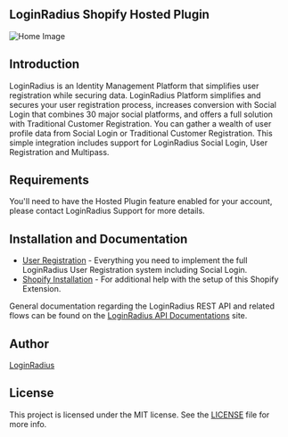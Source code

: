 ## LoginRadius Shopify Hosted Plugin
![Home Image](http://docs.lrcontent.com/resources/github/banner-1544x500.png)

## Introduction ##
LoginRadius is an Identity Management Platform that simplifies user registration while securing data. LoginRadius Platform simplifies and secures your user registration process, increases conversion with Social Login that combines 30 major social platforms, and offers a full solution with Traditional Customer Registration. You can gather a wealth of user profile data from Social Login or Traditional Customer Registration. This simple integration includes support for LoginRadius Social Login, User Registration and Multipass.


## Requirements
You'll need to have the Hosted Plugin feature enabled for your account, please contact LoginRadius Support for more details.


## Installation and Documentation
* [User Registration](http://apidocs.loginradius.com/docs/user-registration) - Everything you need to implement the full LoginRadius User Registration system including Social Login.
* [Shopify Installation](https://docs.loginradius.com/api/v2/integrations/shopify) - For additional help with the setup of this Shopify Extension.


General documentation regarding the LoginRadius REST API and related flows can be found on the [LoginRadius API Documentations](http://apidocs.loginradius.com/) site.



## Author

[LoginRadius](https://www.loginradius.com/)

## License

This project is licensed under the MIT license. See the [LICENSE](LICENSE) file for more info.
